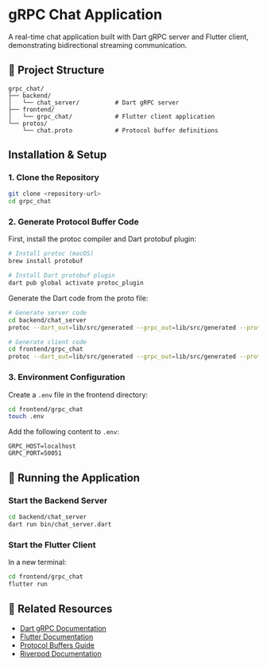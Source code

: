 # gRPC Chat Application

A real-time chat application built with Dart gRPC server and Flutter client, demonstrating bidirectional streaming communication.

## 📁 Project Structure

```
grpc_chat/
├── backend/
│   └── chat_server/          # Dart gRPC server
├── frontend/
│   └── grpc_chat/            # Flutter client application
└── protos/
    └── chat.proto            # Protocol buffer definitions
```

## Installation & Setup

### 1. Clone the Repository

```bash
git clone <repository-url>
cd grpc_chat
```

### 2. Generate Protocol Buffer Code

First, install the protoc compiler and Dart protobuf plugin:

```bash
# Install protoc (macOS)
brew install protobuf

# Install Dart protobuf plugin
dart pub global activate protoc_plugin
```

Generate the Dart code from the proto file:

```bash
# Generate server code
cd backend/chat_server
protoc --dart_out=lib/src/generated --grpc_out=lib/src/generated --proto_path=../../protos ../../protos/chat.proto google/protobuf/timestamp.proto

# Generate client code
cd frontend/grpc_chat
protoc --dart_out=lib/src/generated --grpc_out=lib/src/generated --proto_path=../../protos ../../protos/chat.proto google/protobuf/timestamp.proto
```

### 3. Environment Configuration

Create a `.env` file in the frontend directory:

```bash
cd frontend/grpc_chat
touch .env
```

Add the following content to `.env`:

```env
GRPC_HOST=localhost
GRPC_PORT=50051
```

## 🚀 Running the Application

### Start the Backend Server

```bash
cd backend/chat_server
dart run bin/chat_server.dart
```

### Start the Flutter Client

In a new terminal:

```bash
cd frontend/grpc_chat
flutter run
```

## 🔗 Related Resources

- [Dart gRPC Documentation](https://grpc.io/docs/languages/dart/)
- [Flutter Documentation](https://flutter.dev/docs)
- [Protocol Buffers Guide](https://developers.google.com/protocol-buffers)
- [Riverpod Documentation](https://riverpod.dev/)
